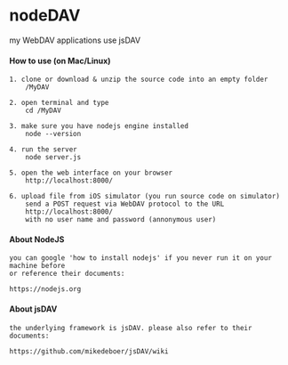 # nodeDAV
my WebDAV applications use jsDAV
#### How to use (on Mac/Linux)

	1. clone or download & unzip the source code into an empty folder
		/MyDAV
		
	2. open terminal and type
		cd /MyDAV
		
	3. make sure you have nodejs engine installed
		node --version
		
	4. run the server
		node server.js
		
	5. open the web interface on your browser
		http://localhost:8000/
		
	6. upload file from iOS simulator (you run source code on simulator)
		send a POST request via WebDAV protocol to the URL
		http://localhost:8000/
		with no user name and password (annonymous user)
	
#### About NodeJS

	you can google 'how to install nodejs' if you never run it on your machine before
	or reference their documents:
	
	https://nodejs.org

#### About jsDAV

	the underlying framework is jsDAV. please also refer to their documents:
	
	https://github.com/mikedeboer/jsDAV/wiki
	
	
	
